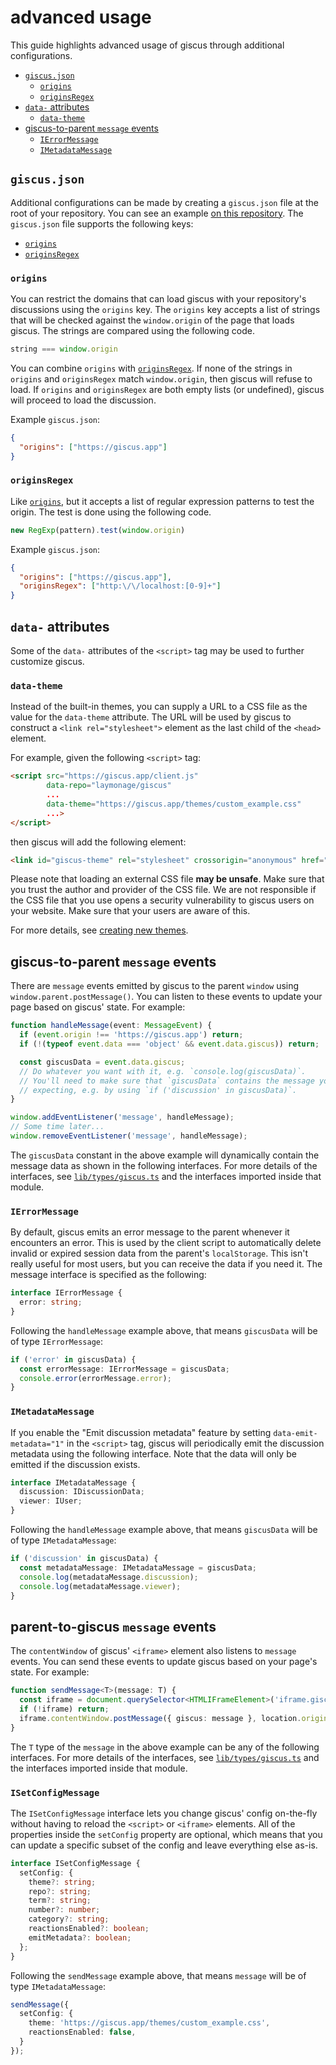 # advanced usage

This guide highlights advanced usage of giscus through additional
configurations.

- [`giscus.json`](#giscusjson)
  - [`origins`](#origins)
  - [`originsRegex`](#originsregex)
- [`data-` attributes](#data--attributes)
  - [`data-theme`](#data-theme)
- [giscus-to-parent `message` events](#giscus-to-parent-message-events)
  - [`IErrorMessage`](#ierrormessage)
  - [`IMetadataMessage`](#imetadatamessage)

## `giscus.json`

Additional configurations can be made by creating a `giscus.json` file at
the root of your repository. You can see an example
[on this repository][giscus.json]. The `giscus.json` file supports the
following keys:

- [`origins`](#origins)
- [`originsRegex`](#originsregex)

### `origins`

You can restrict the domains that can load giscus with your repository's
discussions using the `origins` key. The `origins` key accepts a list of
strings that will be checked against the `window.origin` of the page that loads
giscus. The strings are compared using the following code.

```js
string === window.origin
```

You can combine `origins` with [`originsRegex`](#originsregex). If none of the
strings in `origins` and `originsRegex` match `window.origin`, then giscus will
refuse to load. If `origins` and `originsRegex` are both empty lists (or
undefined), giscus will proceed to load the discussion.

Example `giscus.json`:

```json
{
  "origins": ["https://giscus.app"]
}
```

### `originsRegex`

Like [`origins`](#origins), but it accepts a list of regular expression
patterns to test the origin. The test is done using the following code.

```js
new RegExp(pattern).test(window.origin)
```

Example `giscus.json`:

```json
{
  "origins": ["https://giscus.app"],
  "originsRegex": ["http:\/\/localhost:[0-9]+"]
}
```

## `data-` attributes

Some of the `data-` attributes of the `<script>` tag may be used to further
customize giscus.

### `data-theme`

Instead of the built-in themes, you can supply a URL to a CSS file as the value
for the `data-theme` attribute. The URL will be used by giscus to construct a
`<link rel="stylesheet">` element as the last child of the `<head>` element.

For example, given the following `<script>` tag:

```html
<script src="https://giscus.app/client.js"
        data-repo="laymonage/giscus"
        ...
        data-theme="https://giscus.app/themes/custom_example.css"
        ...>
</script>
```

then giscus will add the following element:


```html
<link id="giscus-theme" rel="stylesheet" crossorigin="anonymous" href="https://giscus.app/themes/custom_example.css">
```

Please note that loading an external CSS file **may be unsafe**. Make sure that
you trust the author and provider of the CSS file. We are not responsible if
the CSS file that you use opens a security vulnerability to giscus users on
your website. Make sure that your users are aware of this.

For more details, see [creating new themes][creating-new-themes].

## giscus-to-parent `message` events

There are `message` events emitted by giscus to the parent `window` using
`window.parent.postMessage()`. You can listen to these events to update your
page based on giscus' state. For example:

```ts
function handleMessage(event: MessageEvent) {
  if (event.origin !== 'https://giscus.app') return;
  if (!(typeof event.data === 'object' && event.data.giscus)) return;

  const giscusData = event.data.giscus;
  // Do whatever you want with it, e.g. `console.log(giscusData)`.
  // You'll need to make sure that `giscusData` contains the message you're
  // expecting, e.g. by using `if ('discussion' in giscusData)`.
}

window.addEventListener('message', handleMessage);
// Some time later...
window.removeEventListener('message', handleMessage);
```

The `giscusData` constant in the above example will dynamically contain the
message data as shown in the following interfaces. For more details of the
interfaces, see [`lib/types/giscus.ts`][giscus.ts] and the interfaces imported
inside that module.

### `IErrorMessage`

By default, giscus emits an error message to the parent whenever it encounters
an error. This is used by the client script to automatically delete invalid or
expired session data from the parent's `localStorage`. This isn't really useful
for most users, but you can receive the data if you need it. The message
interface is specified as the following:

```ts
interface IErrorMessage {
  error: string;
}
```

Following the `handleMessage` example above, that means `giscusData` will be of
type `IErrorMessage`:

```ts
if ('error' in giscusData) {
  const errorMessage: IErrorMessage = giscusData;
  console.error(errorMessage.error);
}
```

### `IMetadataMessage`

If you enable the "Emit discussion metadata" feature by setting
`data-emit-metadata="1"` in the `<script>` tag, giscus will periodically emit
the discussion metadata using the following interface. Note that the data will
only be emitted if the discussion exists.

```ts
interface IMetadataMessage {
  discussion: IDiscussionData;
  viewer: IUser;
}
```

Following the `handleMessage` example above, that means `giscusData` will be of
type `IMetadataMessage`:

```ts
if ('discussion' in giscusData) {
  const metadataMessage: IMetadataMessage = giscusData;
  console.log(metadataMessage.discussion);
  console.log(metadataMessage.viewer);
}
```

## parent-to-giscus `message` events

The `contentWindow` of giscus' `<iframe>` element also listens to `message`
events. You can send these events to update giscus based on your page's state.
For example:

```ts
function sendMessage<T>(message: T) {
  const iframe = document.querySelector<HTMLIFrameElement>('iframe.giscus-frame');
  if (!iframe) return;
  iframe.contentWindow.postMessage({ giscus: message }, location.origin);
}
```

The `T` type of the `message` in the above example can be any of the following
interfaces. For more details of the interfaces, see
[`lib/types/giscus.ts`][giscus.ts] and the interfaces imported inside that
module.

### `ISetConfigMessage`

The `ISetConfigMessage` interface lets you change giscus' config on-the-fly
without having to reload the `<script>` or `<iframe>` elements. All of the
properties inside the `setConfig` property are optional, which means that
you can update a specific subset of the config and leave everything else as-is.

```ts
interface ISetConfigMessage {
  setConfig: {
    theme?: string;
    repo?: string;
    term?: string;
    number?: number;
    category?: string;
    reactionsEnabled?: boolean;
    emitMetadata?: boolean;
  };
}
```

Following the `sendMessage` example above, that means `message` will be of
type `IMetadataMessage`:

```ts
sendMessage({
  setConfig: {
    theme: 'https://giscus.app/themes/custom_example.css',
    reactionsEnabled: false,
  }
});
```

[giscus.json]: giscus.json
[creating-new-themes]: https://github.com/laymonage/giscus/blob/main/CONTRIBUTING.md#creating-new-themes
[giscus.ts]: lib/types/giscus.ts
